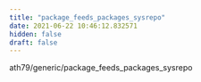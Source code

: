 ```yaml
---
title: "package_feeds_packages_sysrepo"
date: 2021-06-22 10:46:12.832571
hidden: false
draft: false
---
```


ath79/generic/package_feeds_packages_sysrepo

